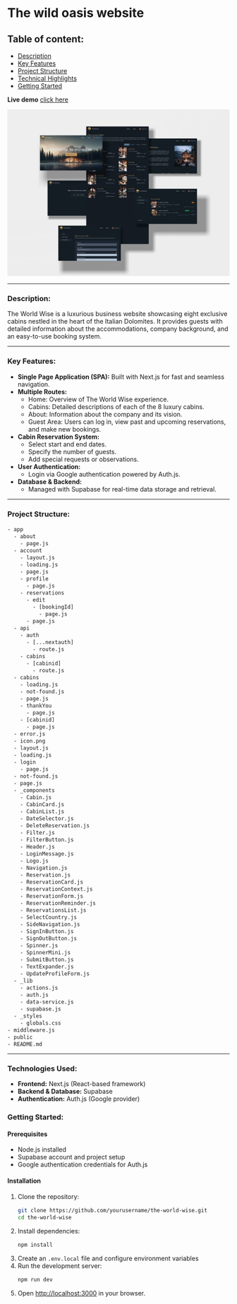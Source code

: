 # **The wild oasis website**

## **Table of content:**

- [Description](#description)
- [Key Features](#key-features)
- [Project Structure](#project-structure)
- [Technical Highlights](#technical-highlights)
- [Getting Started](#getting-started)

**Live demo** [click here](https://the-wild-oasis-official.vercel.app/)

![alt text](./website_imgs/overview.jpg)

---

### **Description:**

The World Wise is a luxurious business website showcasing eight exclusive cabins nestled in the heart of the Italian Dolomites. It provides guests with detailed information about the accommodations, company background, and an easy-to-use booking system.

---

### **Key Features:**

- **Single Page Application (SPA):** Built with Next.js for fast and seamless navigation.
- **Multiple Routes:**
  - Home: Overview of The World Wise experience.
  - Cabins: Detailed descriptions of each of the 8 luxury cabins.
  - About: Information about the company and its vision.
  - Guest Area: Users can log in, view past and upcoming reservations, and make new bookings.
- **Cabin Reservation System:**
  - Select start and end dates.
  - Specify the number of guests.
  - Add special requests or observations.
- **User Authentication:**
  - Login via Google authentication powered by Auth.js.
- **Database & Backend:**
  - Managed with Supabase for real-time data storage and retrieval.

---

### **Project Structure:**

```
- app
  - about
    - page.js
  - account
    - layout.js
    - loading.js
    - page.js
    - profile
      - page.js
    - reservations
      - edit
        - [bookingId]
          - page.js
      - page.js
  - api
    - auth
      - [...nextauth]
        - route.js
    - cabins
      - [cabinid]
        - route.js
  - cabins
    - loading.js
    - not-found.js
    - page.js
    - thankYou
      - page.js
    - [cabinid]
      - page.js
  - error.js
  - icon.png
  - layout.js
  - loading.js
  - login
    - page.js
  - not-found.js
  - page.js
  - _components
    - Cabin.js
    - CabinCard.js
    - CabinList.js
    - DateSelector.js
    - DeleteReservation.js
    - Filter.js
    - FilterButton.js
    - Header.js
    - LoginMessage.js
    - Logo.js
    - Navigation.js
    - Reservation.js
    - ReservationCard.js
    - ReservationContext.js
    - ReservationForm.js
    - ReservationReminder.js
    - ReservationsList.js
    - SelectCountry.js
    - SideNavigation.js
    - SignInButton.js
    - SignOutButton.js
    - Spinner.js
    - SpinnerMini.js
    - SubmitButton.js
    - TextExpander.js
    - UpdateProfileForm.js
  - _lib
    - actions.js
    - auth.js
    - data-service.js
    - supabase.js
  - _styles
    - globals.css
- middleware.js
- public
- README.md
```

---

### **Technologies Used:**

- **Frontend:** Next.js (React-based framework)
- **Backend & Database:** Supabase
- **Authentication:** Auth.js (Google provider)

### **Getting Started:**

#### Prerequisites

- Node.js installed
- Supabase account and project setup
- Google authentication credentials for Auth.js

#### Installation

1. Clone the repository:
   ```sh
   git clone https://github.com/yourusername/the-world-wise.git
   cd the-world-wise
   ```
2. Install dependencies:
   ```sh
   npm install
   ```
3. Create an `.env.local` file and configure environment variables
4. Run the development server:
   ```sh
   npm run dev
   ```
5. Open [http://localhost:3000](http://localhost:3000) in your browser.
